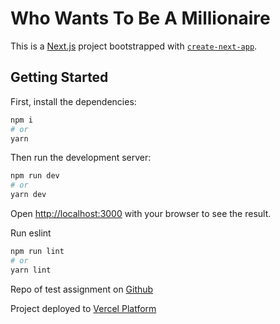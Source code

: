 # Who Wants To Be A Millionaire

This is a [Next.js](https://nextjs.org/) project bootstrapped with [`create-next-app`](https://github.com/vercel/next.js/tree/canary/packages/create-next-app).

## Getting Started

First, install the dependencies:

```bash
npm i
# or
yarn
```

Then run the development server:
```bash
npm run dev
# or
yarn dev
```

Open [http://localhost:3000](http://localhost:3000) with your browser to see the result.

Run eslint

```bash
npm run lint
# or
yarn lint
```

Repo of test assignment on [Github](https://github.com/myroslav-kolomiiets/who-wants-to-be-a-millionaire)

Project deployed to [Vercel Platform](https://who-wants-to-be-a-millionaire-beige.vercel.app/)
